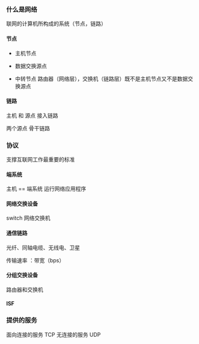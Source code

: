 ### 什么是网络

联网的计算机所构成的系统（节点，链路）

#### 节点

* 主机节点 

* 数据交换源点 

* 中转节点 路由器（网络层），交换机（链路层）既不是主机节点又不是数据交换源点

#### 链路

主机 和 源点 接入链路

两个源点 骨干链路


### 协议

支撑互联网工作最重要的标准

#### 端系统

主机 == 端系统 运行网络应用程序

#### 网络交换设备

switch 网络交换机 

#### 通信链路

光纤、同轴电缆、无线电、卫星

传输速率 ：带宽（bps）

#### 分组交换设备

路由器和交换机

#### ISF
 
### 提供的服务

面向连接的服务 TCP 
无连接的服务 UDP

